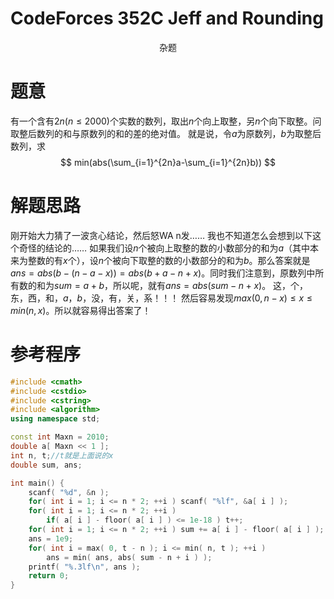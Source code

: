 # CodeForces 352C Jeff and Rounding

<center>杂题</center>

# 题意
有一个含有$2n(n \leqslant2000)$个实数的数列，取出$n$个向上取整，另$n$个向下取整。问取整后数列的和与原数列的和的差的绝对值。
就是说，令$a$为原数列，$b$为取整后数列，求
$$
min(abs(\sum_{i=1}^{2n}a-\sum_{i=1}^{2n}b))
$$
# 解题思路
刚开始大力猜了一波贪心结论，然后怒WA n发……
我也不知道怎么会想到以下这个奇怪的结论的……
如果我们设$n$个被向上取整的数的小数部分的和为$a$（其中本来为整数的有$x$个），设$n$个被向下取整的数的小数部分的和为$b$。那么答案就是$ans=abs(b-(n-a-x))=abs(b+a-n+x)$。同时我们注意到，原数列中所有数的和为$sum=a+b$，所以呢，就有$ans=abs(sum-n+x)$。
这，个，东，西，和，$a$，$b$，没，有，关，系！！！
然后容易发现$max(0,n-x)\leqslant x \leqslant min(n,x)$。所以就容易得出答案了！
# 参考程序
```C++
#include <cmath>
#include <cstdio>
#include <cstring>
#include <algorithm>
using namespace std;

const int Maxn = 2010;
double a[ Maxn << 1 ];
int n, t;//t就是上面说的x
double sum, ans;

int main() {
	scanf( "%d", &n );
	for( int i = 1; i <= n * 2; ++i ) scanf( "%lf", &a[ i ] );
	for( int i = 1; i <= n * 2; ++i ) 
		if( a[ i ] - floor( a[ i ] ) <= 1e-18 ) t++;
	for( int i = 1; i <= n * 2; ++i ) sum += a[ i ] - floor( a[ i ] );
	ans = 1e9;
	for( int i = max( 0, t - n ); i <= min( n, t ); ++i ) 
		ans = min( ans, abs( sum - n + i ) );
	printf( "%.3lf\n", ans );
	return 0;
}
```